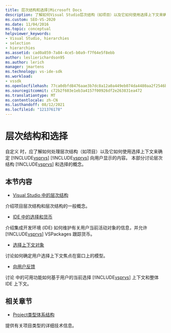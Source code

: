 ```yaml
---
title: 层次结构和选择|Microsoft Docs
description: 了解如何Visual Studio层次结构（如项目）以及它如何使用选择上下文来确定向用户显示的内容。
ms.custom: SEO-VS-2020
ms.date: 11/04/2016
ms.topic: conceptual
helpviewer_keywords:
- Visual Studio, hierarchies
- selection
- hierarchies
ms.assetid: cad0a859-7a84-4ce5-b0a9-f7f64e5f8ebb
author: leslierichardson95
ms.author: lerich
manager: jmartens
ms.technology: vs-ide-sdk
ms.workload:
- vssdk
ms.openlocfilehash: 77ca0dbfd8476aae3b7dc8a12a0a449eb074da4480aa2f2546bc12c7282690ce
ms.sourcegitcommit: c72b2f603e1eb3a4157f00926df2e263831ea472
ms.translationtype: MT
ms.contentlocale: zh-CN
ms.lasthandoff: 08/12/2021
ms.locfileid: "121376178"
---
```

# <a name="hierarchies-and-selection"></a>层次结构和选择
自定义 时，应了解如何处理层次结构（如项目）以及它如何使用选择上下文来确定 [!INCLUDE[vsprvs](../../code-quality/includes/vsprvs_md.md)] [!INCLUDE[vsprvs](../../code-quality/includes/vsprvs_md.md)] 向用户显示的内容。 本部分讨论层次结构 [!INCLUDE[vsprvs](../../code-quality/includes/vsprvs_md.md)] 和选择的概念。

## <a name="in-this-section"></a>本节内容
- [Visual Studio 中的层次结构](../../extensibility/internals/hierarchies-in-visual-studio.md)

 介绍项目层次结构和层次结构的一般概念。

- [IDE 中的选择和货币](../../extensibility/internals/selection-and-currency-in-the-ide.md)

 介绍集成开发环境 (IDE) 如何维护有关用户当前活动对象的信息，并允许 [!INCLUDE[vsprvs](../../code-quality/includes/vsprvs_md.md)] VSPackages 跟踪货币。

- [选择上下文对象](../../extensibility/internals/selection-context-objects.md)

 讨论如何确定用户选择上下文焦点在窗口上的模型。

- [向用户反馈](../../extensibility/internals/feedback-to-the-user.md)

 讨论 中的可用功能如何基于用户的当前选择 [!INCLUDE[vsprvs](../../code-quality/includes/vsprvs_md.md)] 上下文和整体 IDE 上下文。

## <a name="related-sections"></a>相关章节
- [Project类型体系结构](../../extensibility/internals/project-types-architecture.md)

 提供有关项目类型的详细技术信息。

